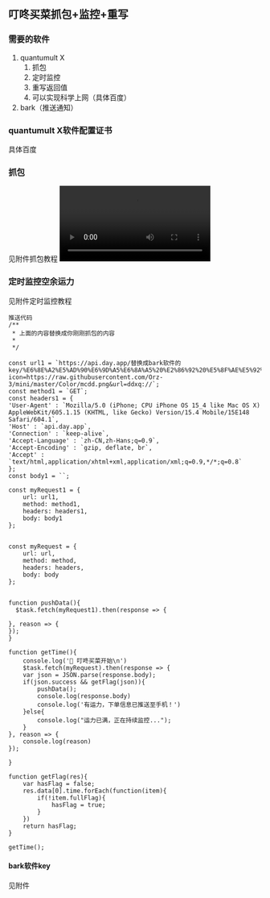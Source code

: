 ## 叮咚买菜抓包+监控+重写

### 需要的软件

1. quantumult X
    1. 抓包
    2. 定时监控
    3. 重写返回值
    4. 可以实现科学上网（具体百度）
2. bark（推送通知）

### quantumult X软件配置证书
具体百度

### 抓包
见附件抓包教程
<video src="/Users/wulong/Library/Containers/com.tencent.xinWeChat/Data/Library/Application Support/com.tencent.xinWeChat/2.0b4.0.9/6edc41010de3e4e2e61bc80455541af7/Message/MessageTemp/35c9c53be1575ee0b1040ecbc4649163/Video/1649145554274777.mp4"></video>



### 定时监控空余运力
见附件定时监控教程
```
推送代码
/**
 * 上面的内容替换成你刚刚抓包的内容
 * 
 */

const url1 = `https://api.day.app/替换成bark软件的key/%E6%8E%A2%E5%AD%90%E6%9D%A5%E6%8A%A5%20%E2%86%92%20%E5%8F%AE%E5%92%9A%E4%B9%B0%E8%8F%9C/%E6%9C%89%E7%A9%BA%E9%97%B2%E8%BF%90%E5%8A%9B%EF%BC%8C%E5%8F%AF%E4%BB%A5%E4%B8%8B%E5%8D%95%E5%95%A6%EF%BC%8C%E7%82%B9%E5%87%BB%E8%B7%B3%E8%BD%AC%E4%B8%8B%E5%8D%95!?icon=https://raw.githubusercontent.com/Orz-3/mini/master/Color/mcdd.png&url=ddxq://`;
const method1 = `GET`;
const headers1 = {
'User-Agent' : `Mozilla/5.0 (iPhone; CPU iPhone OS 15_4 like Mac OS X) AppleWebKit/605.1.15 (KHTML, like Gecko) Version/15.4 Mobile/15E148 Safari/604.1`,
'Host' : `api.day.app`,
'Connection' : `keep-alive`,
'Accept-Language' : `zh-CN,zh-Hans;q=0.9`,
'Accept-Encoding' : `gzip, deflate, br`,
'Accept' : `text/html,application/xhtml+xml,application/xml;q=0.9,*/*;q=0.8`
};
const body1 = ``;

const myRequest1 = {
    url: url1,
    method: method1,
    headers: headers1,
    body: body1
};


const myRequest = {
    url: url,
    method: method,
    headers: headers,
    body: body
};


function pushData(){
  $task.fetch(myRequest1).then(response => {
	
}, reason => {
});
}

function getTime(){
	console.log('🎉 叮咚买菜开始\n')
	$task.fetch(myRequest).then(response => {
	var json = JSON.parse(response.body);
    if(json.success && getFlag(json)){
		pushData();
		console.log(response.body)
		console.log('有运力，下单信息已推送至手机！')
	}else{
		console.log("运力已满，正在持续监控...");
	}
}, reason => {
	console.log(reason)
});

}

function getFlag(res){
	var hasFlag = false;
    res.data[0].time.forEach(function(item){
        if(!item.fullFlag){
            hasFlag = true;
        }
    })
    return hasFlag;
}

getTime();
```

#### bark软件key
见附件
